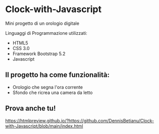 # Clock-with-Javascript

Mini progetto di un orologio digitale

Linguaggi di Programmazione utilizzati:
- HTML5
- CSS 3.0
- Framework Bootstrap 5.2
- Javascript 


## Il progetto ha come funzionalità: ##
- Orologio che segna l'ora corrente
- Sfondo che ricrea una camera da letto


## Prova anche tu! ##
https://htmlpreview.github.io/?https://github.com/DennisBetianu/Clock-with-Javascript/blob/main/index.html
